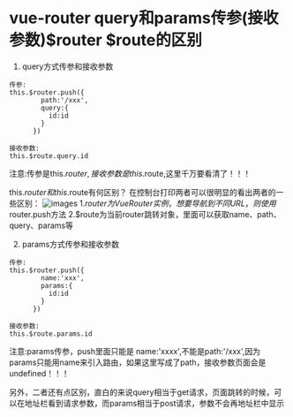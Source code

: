 # vue-router query和params传参(接收参数)$router $route的区别
1. query方式传参和接收参数
```
传参: 
this.$router.push({
        path:'/xxx',
        query:{
          id:id
        }
      })
  
接收参数:
this.$route.query.id
```
注意:传参是this.$router,接收参数是this.$route,这里千万要看清了！！！

this.$router 和this.$route有何区别？
在控制台打印两者可以很明显的看出两者的一些区别：
![images](8.png)
1.$router为VueRouter实例，想要导航到不同URL，则使用$router.push方法
2.$route为当前router跳转对象，里面可以获取name、path、query、params等

2. params方式传参和接收参数
```
传参: 
this.$router.push({
        name:'xxx',
        params:{
          id:id
        }
      })
  
接收参数:
this.$route.params.id
```
注意:params传参，push里面只能是 name:'xxxx',不能是path:'/xxx',因为params只能用name来引入路由，如果这里写成了path，接收参数页面会是undefined！！！

另外，二者还有点区别，直白的来说query相当于get请求，页面跳转的时候，可以在地址栏看到请求参数，而params相当于post请求，参数不会再地址栏中显示





